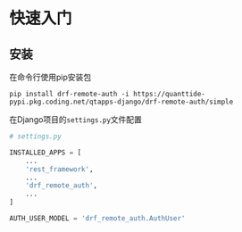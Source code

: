 # 快速入门

## 安装

在命令行使用pip安装包

```shell 
pip install drf-remote-auth -i https://quanttide-pypi.pkg.coding.net/qtapps-django/drf-remote-auth/simple
```

在Django项目的`settings.py`文件配置

```python 
# settings.py 

INSTALLED_APPS = [
    ...
    'rest_framework',
    ...
    'drf_remote_auth',
    ...
]

AUTH_USER_MODEL = 'drf_remote_auth.AuthUser'
```
